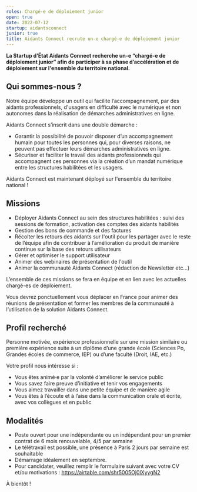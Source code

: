 ```yaml
---
roles: Chargé-e de déploiement junior
open: true
date: 2022-07-12
startup: aidantsconnect
junior: true
title: Aidants Connect recrute un-e chargé-e de déploiement junior
---
```

	
**La Startup d’État Aidants Connect recherche un-e “chargé-e de déploiement junior” afin de participer à sa phase d’accélération et de déploiement sur l'ensemble du territoire national.**

## Qui sommes-nous ?

Notre équipe développe un outil qui facilite l’accompagnement, par des aidants professionnels, d'usagers en difficulté avec le numérique et non autonomes dans la réalisation de démarches administratives en ligne.

Aidants Connect s’inscrit dans une double démarche :

* Garantir la possibilité de pouvoir disposer d’un accompagnement humain pour toutes les personnes qui, pour diverses raisons, ne peuvent pas effectuer leurs démarches administratives en ligne.
* Sécuriser et faciliter le travail des aidants professionnels qui accompagnent ces personnes via la création d’un mandat numérique entre les structures habilitées et les usagers.

Aidants Connect est maintenant déployé sur l'ensemble du territoire national ! 

## Missions

* Déployer Aidants Connect au sein des structures habilitées : suivi des sessions de formation, activation des comptes des aidants habilités
* Gestion des bons de commande et des factures
* Récolter les retours des aidants sur l'outil pour les partager avec le reste de l’équipe afin de contribuer à l’amélioration du produit de manière continue sur la base des retours utilisateurs 
* Gérer et optimiser le support utilisateur
* Animer des webinaires de présentation de l'outil
* Animer la communauté Aidants Connect (rédaction de Newsletter etc...)

L’ensemble de ces missions se fera en équipe et en lien avec les actuelles chargé-es de déploiement.

Vous devrez ponctuellement vous déplacer en France pour animer des réunions de présentation et former les membres de la communauté à l’utilisation de la solution Aidants Connect.

## Profil recherché

Personne motivée, expérience professionnelle sur une mission similaire ou première expérience suite à un diplôme d’une grande école (Sciences Po, Grandes écoles de commerce, IEP) ou d’une faculté (Droit, IAE, etc.)

Votre profil nous intéresse si :

* Vous êtes animé·e par la volonté d’améliorer le service public
* Vous savez faire preuve d’initiative et tenir vos engagements
* Vous aimez travailler dans une petite équipe et de manière agile
* Vous êtes à l’écoute et à l’aise dans la communication orale et écrite, avec vos collègues et en public

## Modalités

* Poste ouvert pour une indépendante ou un indépendant pour un premier contrat de 6 mois renouvelable, 4/5 par semaine
* Le télétravail est possible, une présence à Paris 2 jours par semaine est souhaitable
* Démarrage idéalement en septembre. 
* Pour candidater, veuillez remplir le formulaire suivant avec votre CV et/ou motivations : https://airtable.com/shr5005Oj0lXyygN2

À bientôt !
